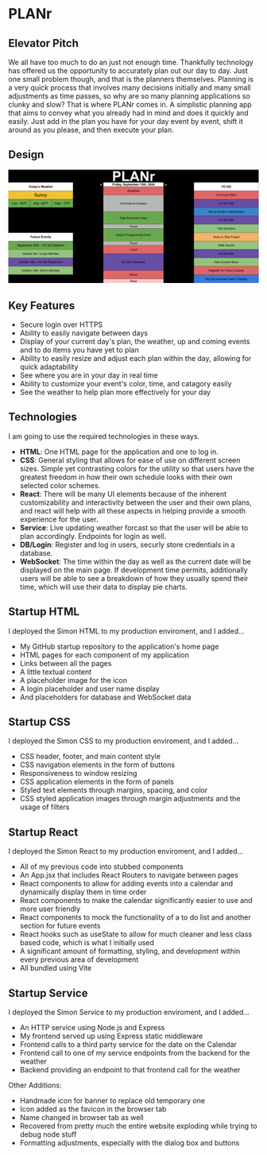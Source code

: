 # PLANr
## Elevator Pitch
We all have too much to do an just not enough time. Thankfully technology has offered us the opportunity to accurately plan out our day to day. Just one small problem though, and that is the planners themselves. Planning is a very quick process that involves many decisions initially and many small adjustments as time passes, so why are so many planning applications so clunky and slow? That is where PLANr comes in. A simplistic planning app that aims to convey what you already had in mind and does it quickly and easily. Just add in the plan you have for your day event by event, shift it around as you please, and then execute your plan.

## Design
![Design Image](PLANrLayout.png)

## Key Features
- Secure login over HTTPS
- Ability to easily navigate between days
- Display of your current day's plan, the weather, up and coming events and to do items you have yet to plan
- Ability to easily resize and adjust each plan within the day, allowing for quick adaptability
- See where you are in your day in real time
- Ability to customize your event's color, time, and catagory easily
- See the weather to help plan more effectively for your day

## Technologies
I am going to use the required technologies in these ways.
- **HTML**: One HTML page for the application and one to log in. 
- **CSS**: General styling that allows for ease of use on different screen sizes. Simple yet contrasting colors for the utility so that users have the greatest freedom in how their own schedule looks with their own selected color schemes.
- **React**: There will be many UI elements because of the inherent customizability and interactivity between the user and their own plans, and react will help with all these aspects in helping provide a smooth experience for the user.
- **Service**: Live updating weather forcast so that the user will be able to plan accordingly. Endpoints for login as well.
- **DB/Login**: Register and log in users, securly store credentials in a database. 
- **WebSocket**: The time within the day as well as the current date will be displayed on the main page. If development time permits, additionally users will be able to see a breakdown of how they usually spend their time, which will use their data to display pie charts.

## Startup HTML
I deployed the Simon HTML to my production enviroment, and I added...
- My GitHub startup repository to the application's home page
- HTML pages for each component of my application
- Links between all the pages
- A little textual content
- A placeholder image for the icon
- A login placeholder and user name display
- And placeholders for database and WebSocket data

## Startup CSS
I deployed the Simon CSS to my production enviroment, and I added...
- CSS header, footer, and main content style
- CSS navigation elements in the form of buttons
- Responsiveness to window resizing
- CSS application elements in the form of panels
- Styled text elements through margins, spacing, and color
- CSS styled application images through margin adjustments and the usage of filters

## Startup React
I deployed the Simon React to my production enviroment, and I added...
- All of my previous code into stubbed components
- An App.jsx that includes React Routers to navigate between pages
- React components to allow for adding events into a calendar and dynamically display them in time order
- React components to make the calendar significantly easier to use and more user friendly
- React components to mock the functionality of a to do list and another section for future events
- React hooks such as useState to allow for much cleaner and less class based code, which is what I initially used
- A significant amount of formatting, styling, and development within every previous area of development
- All bundled using Vite

## Startup Service
I deployed the Simon Service to my production enviroment, and I added...
- An HTTP service using Node.js and Express
- My frontend served up using Express static middleware
- Frontend calls to a third party service for the date on the Calendar
- Frontend call to one of my service endpoints from the backend for the weather
- Backend providing an endpoint to that frontend call for the weather
<!-- end normal list -->
Other Additions:
- Handmade icon for banner to replace old temporary one
- Icon added as the favicon in the browser tab
- Name changed in browser tab as well
- Recovered from pretty much the entire website exploding while trying to debug node stuff
- Formatting adjustments, especially with the dialog box and buttons
